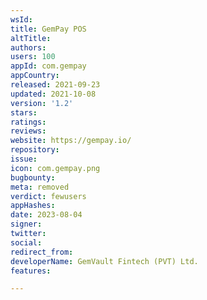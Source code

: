 ```yaml
---
wsId: 
title: GemPay POS
altTitle: 
authors: 
users: 100
appId: com.gempay
appCountry: 
released: 2021-09-23
updated: 2021-10-08
version: '1.2'
stars: 
ratings: 
reviews: 
website: https://gempay.io/
repository: 
issue: 
icon: com.gempay.png
bugbounty: 
meta: removed
verdict: fewusers
appHashes: 
date: 2023-08-04
signer: 
twitter: 
social: 
redirect_from: 
developerName: GemVault Fintech (PVT) Ltd.
features: 

---
```


